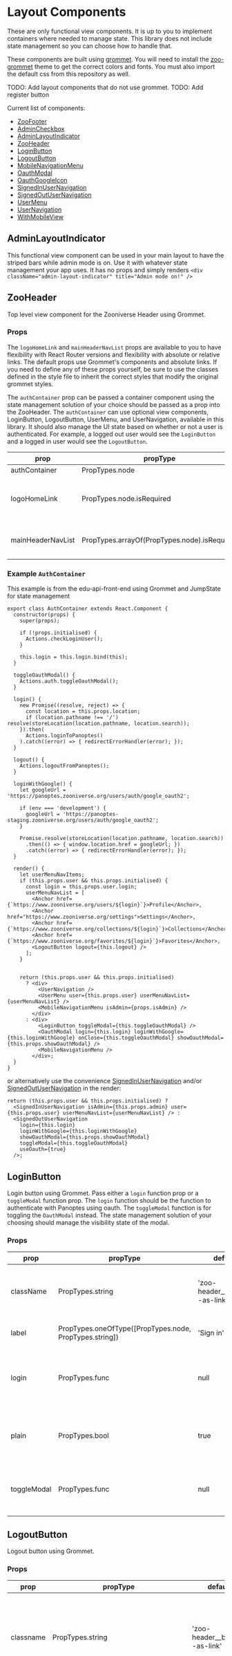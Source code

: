 # Layout Components

These are only functional view components. It is up to you to implement containers where needed to manage state. This library does not include state management so you can choose how to handle that.

These components are built using [grommet](https://grommet.github.io/). You will need to install the [zoo-grommet](https://github.com/zooniverse/zoo-grommet) theme to get the correct colors and fonts. You must also import the default css from this repository as well.

TODO: Add layout components that do not use grommet.
TODO: Add register button

Current list of components:
- [ZooFooter](#zoofooter)
- [AdminCheckbox](#admincheckbox)
- [AdminLayoutIndicator](#adminlayoutindicator)
- [ZooHeader](#zooheader)
- [LoginButton](#loginbutton)
- [LogoutButton](#logoutbutton)
- [MobileNavigationMenu](#mobilenavigationmenu)
- [OauthModal](#oauthmodal)
- [OauthGoogleIcon](#oauthgoogleicon)
- [SignedInUserNavigation](#signedinusernavigation)
- [SignedOutUserNavigation](#signedoutusernavigation)
- [UserMenu](#usermenu)
- [UserNavigation](#usernavigation)
- [WithMobileView](#withmobileview)



## AdminLayoutIndicator

This functional view component can be used in your main layout to have the striped bars while admin mode is on. Use it with whatever state management your app uses. It has no props and simply renders `<div className="admin-layout-indicator" title="Admin mode on!" />`

## ZooHeader

Top level view component for the Zooniverse Header using Grommet.

### Props

The `logoHomeLink` and `mainHeaderNavList` props are available to you to have flexibility with React Router versions and flexibility with absolute or relative links. The default props use Grommet's <Anchor /> components and absolute links. If you need to define any of these props yourself, be sure to use the classes defined in the style file to inherit the correct styles that modify the original grommet styles.

The `authContainer` prop can be passed a container component using the state management solution of your choice should be passed as a prop into the ZooHeader. The `authContainer` can use optional view components, LoginButton, LogoutButton, UserMenu, and UserNavigation, available in this library. It should also manage the UI state based on whether or not a user is authenticated. For example, a logged out user would see the `LoginButton` and a logged in user would see the `LogoutButton`.

| prop     | propType        | default      | notes |
|----------|-----------------|--------------|-------|
| authContainer  | PropTypes.node  | null        |       |
| logoHomeLink    | PropTypes.node.isRequired | A Grommet Anchor linked to http://www.zooniverse.org using the ZooniverseLogo icon |       |
| mainHeaderNavList | PropTypes.arrayOf(PropTypes.node).isRequired  | An array of Grommet anchor components linked to the top level Zooniverse pages     |       |

### Example `AuthContainer`

This example is from the edu-api-front-end using Grommet and JumpState for state management

```
export class AuthContainer extends React.Component {
  constructor(props) {
    super(props);

    if (!props.initialised) {
      Actions.checkLoginUser();
    }

    this.login = this.login.bind(this);
  }

  toggleOauthModal() {
    Actions.auth.toggleOauthModal();
  }

  login() {
    new Promise((resolve, reject) => {
      const location = this.props.location;
      if (location.pathname !== '/') resolve(storeLocation(location.pathname, location.search));
    }).then(
      Actions.loginToPanoptes()
    ).catch((error) => { redirectErrorHandler(error); });
  }

  logout() {
    Actions.logoutFromPanoptes();
  }

  loginWithGoogle() {
    let googleUrl = 'https://panoptes.zooniverse.org/users/auth/google_oauth2';

    if (env === 'development') {
      googleUrl = 'https://panoptes-staging.zooniverse.org/users/auth/google_oauth2';
    }

    Promise.resolve(storeLocation(location.pathname, location.search))
      .then(() => { window.location.href = googleUrl; })
      .catch((error) => { redirectErrorHandler(error); });
  }

  render() {
    let userMenuNavItems;
    if (this.props.user && this.props.initialised) {
      const login = this.props.user.login;
      userMenuNavList = [
        <Anchor href={`https://www.zooniverse.org/users/${login}`}>Profile</Anchor>,
        <Anchor href="https://www.zooniverse.org/settings">Settings</Anchor>,
        <Anchor href={`https://www.zooniverse.org/collections/${login}`}>Collections</Anchor>,
        <Anchor href={`https://www.zooniverse.org/favorites/${login}`}>Favorites</Anchor>,
        <LogoutButton logout={this.logout} />
      ];
    }


    return (this.props.user && this.props.initialised)
      ? <div>
          <UserNavigation />
          <UserMenu user={this.props.user} userMenuNavList={userMenuNavList} />
          <MobileNavigationMenu isAdmin={props.isAdmin} />
        </div>
      : <div>
          <LoginButton toggleModal={this.toggleOauthModal} />
          <OauthModal login={this.login} loginWithGoogle={this.loginWithGoogle} onClose={this.toggleOauthModal} showOauthModal={this.props.showOauthModal} />
          <MobileNavigationMenu />
        </div>;
  }
}
```

or alternatively use the convenience [SignedInUserNavigation](#signedinusernavigation) and/or [SignedOutUserNavigation](#signedoutusernavigation) in the render:

```
return (this.props.user && this.props.initialised) ?
  <SignedInUserNavigation isAdmin={this.props.admin} user={this.props.user} userMenuNavList={userMenuNavList} /> :
  <SignedOutUserNavigation
    login={this.login}
    loginWithGoogle={this.loginWithGoogle}
    showOauthModal={this.props.showOauthModal}
    toggleModal={this.toggleOauthModal}
    useOauth={true}
  />;
```

## LoginButton

Login button using Grommet. Pass either a `login` function prop or a `toggleModal` function prop. The `login` function should be the function to authenticate with Panoptes using oauth. The `toggleModal` function is for toggling the `OauthModal` instead. The state management solution of your choosing should manage the visibility state of the modal.

### Props

| prop     | propType        | default      | notes |
|----------|-----------------|--------------|-------|
| className  | PropTypes.string  | 'zoo-header__button--as-link'        | The default Zoo Header style is like a link rather than a button |
| label    | PropTypes.oneOfType([PropTypes.node, PropTypes.string]) | 'Sign in' | Text or node label of the button |
| login | PropTypes.func  | null     | If you wish to only use the LoginButton, define the `login` function |
| plain    | PropTypes.bool | true | Whether or not it is a Grommet styled button or plain |
| toggleModal | PropTypes.func  | null     | If you wish to use the OauthModal, define the `toggleModal` function |

## LogoutButton

Logout button using Grommet. 

### Props

| prop     | propType        | default      | notes |
|----------|-----------------|--------------|-------|
| classname  | PropTypes.string  | 'zoo-header__button--as-link'        | The default Zoo Header style is like a link rather than a button |
| label    | PropTypes.oneOfType([PropTypes.node, PropTypes.string]) | 'Logout' | Text or node label of the button |
| logout | PropTypes.func.isRequired  | () => {}     |       |

## MobileNavigationMenu

The navigation menu collapsed into a dropdown menu using Grommet's Menu component. Only displays when `props.isMobile` is true using the HOC [WithMobileView](#withmobileview)

### Props

| prop     | propType        | default      | notes |
|----------|-----------------|--------------|-------|
| adminNavLink  | PropTypes.node  | Grommet Anchor linking back to zooniverse.org/admin |  |
| isAdmin    | PropTypes.bool | false | |
| isMobile | PropTypes.bool  | false | |
| mobileNavList | PropTypes.arrayOf(PropTypes.node).isRequired  | An array of Grommet Anchors |  |

## OauthModal

A modal for presenting options for oauth authentication with Panoptes. This will show a button either to sign in or register to Panoptes which links to Panoptes devise sign in view or a button that links directly to the sign in with Google via Panoptes.

### Props

| prop     | propType        | default      | notes |
|----------|-----------------|--------------|-------|
| heading  | PropTypes.string  | 'Sign In'        |       |
| login    | PropTypes.func | () => {} | Define a function to oauth sign in with Panoptes which should redirect to Panoptes devise view. Using the panoptes-javascript-client, this funciton will probably be `oauth.signIn(computeRedirectURL(window))`. An example is in zoo-reduxify |
| loginWithGoogle | PropTypes.func  | null | Define a function to redirect Panoptes sign in with Google page directly. If none is defined, then the button is hidden on the OauthModal |
| onClose  | PropTypes.func  | () => {}        | Define a function to close the modal (Set state to false) |
| showOauthModal    | PropTypes.bool | false | Boolean visibility state of the modal |
| signInGoogleLabel | PropTypes.string  | 'Sign in with Google'     |       |
| signInLabel | PropTypes.string  | 'Sign in or Register'     |       |

## OauthGoogleIcon

The Google icon as specified in their [branding guidelines](https://developers.google.com/identity/branding-guidelines). The SVG provided is wrapped as a functional component and used in the OauthModal component.

### Props

| prop     | propType        | default      | notes |
|----------|-----------------|--------------|-------|
| className  | PropTypes.string  |          |       |

## SignedInUserNavigation

A convience component which just combines [MobileNavigationMenu](#mobilenavigationmenu), [UserNavigation](#usernavigation), and [UserMenu](#usermenu) within a div. It supports the same props that any of those child components use and passes it along. See the child components to know what props it supports.

## SignedOutUserNavigation

A convience component which just combines [LoginButton](#loginbutton), [OauthModal](#oauthmodal), and [MobileNavigationMenu](#mobilenavigationmenu) within a div. It supports the same props that any of those child components use and passes it along. See the child components to know what props it supports. It has one additional prop for setting whether or not the oauth flow is being used. The true/false state of this props determines whether or not the OauthModal or RegisterButton (TODO still needs to be added) will show.

### Props

| prop     | propType        | default      | notes |
|----------|-----------------|--------------|-------|
| useOauth  | PropTypes.bool  | false |       |

## UserMenu

This is the signed in dropdown menu that contains links to the user profile, collections, and other pages as well as the LogoutButton. Currently the default Zooniverse styles for this component have to globally target some Grommet styles that override some of the Grommet defaults for the dropdown menu. Use with caution if you are using Grommet dropdown menus in your app currently. A fix has been merged into Grommet master, but hasn't been published to npm yet.

You must provide the `userMenuNavList` as there is no default prop. The default prop is not provided because the link hrefs must be dynamically created based on the user's login:

```
if (this.props.user && this.props.initialised) {
  const login = this.props.user.login;
  userMenuNavList = [
    <Anchor href={`https://www.zooniverse.org/users/${login}`}>Profile</Anchor>,
    <Anchor href="https://www.zooniverse.org/settings">Settings</Anchor>,
    <Anchor href={`https://www.zooniverse.org/collections/${login}`}>Collections</Anchor>,
    <Anchor href={`https://www.zooniverse.org/favorites/${login}`}>Favorites</Anchor>,
    <LogoutButton logout={this.logout} />
  ];
}
```

### Props

| prop     | propType        | default      | notes |
|----------|-----------------|--------------|-------|
| user  | PropTypes.shape({ display_name: PropTypes.string }).isRequired  | user: { display_name: '' } |       |
| userMenuNavList    | PropTypes.arrayOf(PropTypes.oneOfType([PropTypes.node, PropTypes.string])).isRequired | none | A default prop is not provided. You must supply the navigation list because the link hrefs are dynamically created based on the signed in user's login |

## UserNavigation

The notifications and messages links for signed in users. These are static links only at the moment and this is not built to handle the Sugar websockets to show the number of notifications like PFE currently does. The `userNavigationNavList` default props absolute link to zooniverse.org notification and inbox pages.

### Props

| prop     | propType        | default      | notes |
|----------|-----------------|--------------|-------|
| isMobile | PropTypes.bool  | false        | Injected as a prop by the HOC [WithMobileView](#withmobileview) |
| messagesLabel | PropTypes.oneOfType([PropTypes.node, PropTypes.string]).isRequired  | "Messages" | The `isMobile` prop determines if the string label is used directly or if it is an envelope icon and uses the string label as the aria-label |
| messagesLink  | PropTypes.oneOfType([PropTypes.node, PropTypes.string]).isRequired  | A Grommet Anchor |  |
| notificationsLabel  | PropTypes.oneOfType([PropTypes.node, PropTypes.string]).isRequired | "Notifications" | The `isMobile` prop determines if the string label is used directly or if it is a bell icon and uses the string label as the aria-label |
| notificationsLink | PropTypes.oneOfType([PropTypes.node, PropTypes.string]).isRequired  | A Grommet Anchor | |


## WithMobileView

This is a higher order functional component to manage the state of whether or not the header should display the mobile navigation or not. It listens to the window resize event and sets the `isMobile` state accordingly. It is currently a HOC function applied to the `MobileNavigationMenu`, `UserNavigation`, and `ZooHeader` components. It is available to you if you need to use this HOC independently.
